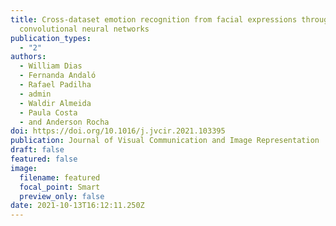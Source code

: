 ```yaml
---
title: Cross-dataset emotion recognition from facial expressions through
  convolutional neural networks
publication_types:
  - "2"
authors:
  - William Dias
  - Fernanda Andaló
  - Rafael Padilha
  - admin
  - Waldir Almeida
  - Paula Costa
  - and Anderson Rocha
doi: https://doi.org/10.1016/j.jvcir.2021.103395
publication: Journal of Visual Communication and Image Representation
draft: false
featured: false
image:
  filename: featured
  focal_point: Smart
  preview_only: false
date: 2021-10-13T16:12:11.250Z
---
```

